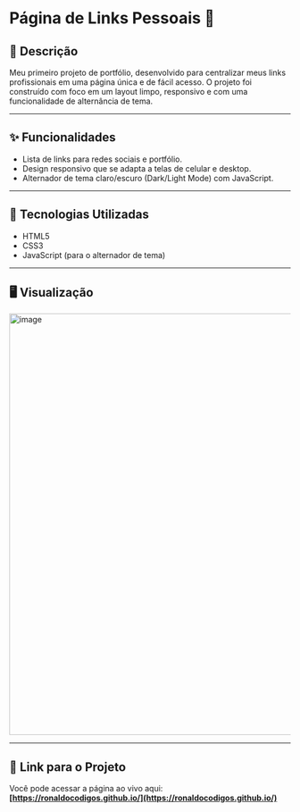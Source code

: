 # Página de Links Pessoais 🔗

## 📝 Descrição
<p>Meu primeiro projeto de portfólio, desenvolvido para centralizar meus links profissionais em uma página única e de fácil acesso. O projeto foi construído com foco em um layout limpo, responsivo e com uma funcionalidade de alternância de tema.</p>

---

## ✨ Funcionalidades
- Lista de links para redes sociais e portfólio.
- Design responsivo que se adapta a telas de celular e desktop.
- Alternador de tema claro/escuro (Dark/Light Mode) com JavaScript.

---

## 🚀 Tecnologias Utilizadas
- HTML5
- CSS3
- JavaScript (para o alternador de tema)

---

## 🖥️ Visualização

<img width="1224" height="755" alt="image" src="https://github.com/user-attachments/assets/7b8890ae-dd76-41c1-8262-b2173cc765e4" />



---

## 🔗 Link para o Projeto
Você pode acessar a página ao vivo aqui: **[https://ronaldocodigos.github.io/](https://ronaldocodigos.github.io/)**
